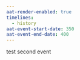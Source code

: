 ```yaml
---
aat-render-enabled: true
timelines:
  - history
aat-event-start-date: 350
aat-event-end-date: 400
---
```

test second event